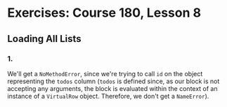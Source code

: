# Exercises: Course 180, Lesson 8

## Loading All Lists

### 1.

We'll get a `NoMethodError`, since we're trying to call `id` on the object representing the `todos` column (`todos` is defined since, as our block is not accepting any arguments, the block is evaluated within the context of an instance of a `VirtualRow` object. Therefore, we don't get a `NameError`).
